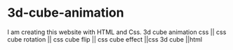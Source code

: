 # 3d-cube-animation
I am creating this website with HTML and Css. 3d cube animation css || css cube rotation || css cube flip || css cube effect ||css 3d cube ||html
